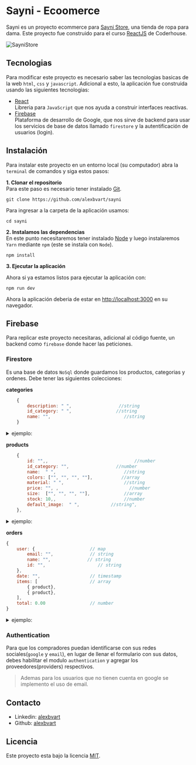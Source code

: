 # Sayni - Ecoomerce
Sayni es un proyecto ecommerce para [Sayni Store](https://www.instagram.com/sayni.pe/), una tienda de ropa para dama. Este proyecto fue construido para el curso [ReactJS](https://plataforma.coderhouse.com/cursos/43545/reactjs) de Coderhouse.

![SayniStore](https://i.ibb.co/rvTR9z5/iphone-multiple-screens-mockup.png)

## Tecnologias
Para modificar este proyecto es necesario saber las tecnologias basicas de la web `html`, `css` y `javascript`. Adicional a esto, la aplicación fue construida usando las siguientes tecnologias:

* [React](https://reactjs.org/) \
Libreria para `JavaScript` que nos ayuda a construir interfaces reactivas.
* [Firebase](https://firebase.google.com/) \
Plataforma de desarrollo de Google, que nos sirve de backend para usar los servicios de base de datos llamado `firestore` y la autentificación de usuarios (login).


## Instalación
Para instalar este proyecto en un entorno local (su computador) abra la `terminal` de comandos y siga estos pasos:

**1. Clonar el repositorio** \
Para este paso es necesario tener instalado [Git](https://git-scm.com/).
``` shell
git clone https://github.com/alexbvart/sayni
```
Para ingresar a la carpeta de la aplicación usamos:
``` shell
cd sayni
```
**2. Instalamos las dependencias**\
En este punto necesitaremos tener instalado [Node](https://nodejs.org/en/) y luego instalaremos `Yarn` mediante `npm` (este se instala con `Node`).
``` shell
npm install
```


**3. Ejecutar la aplicación**

Ahora si ya estamos listos para ejecutar la aplicación con:

``` shell
npm run dev
```
Ahora la aplicación deberia de estar en [http://localhost:3000](http://localhost:3000) en su navegador.

## Firebase
Para replicar este proyecto necesitaras, adicional al código fuente, un backend como `firebase` donde hacer las peticiones.

### Firestore
Es una base de datos `NoSql` donde guardamos los productos, categorias y ordenes. Debe tener las siguientes colecciones:

**categories**
```javascript
    {
        description: " ",                  //string
        id_category: " ",                 //string
        name: "",                            //string
    }
```
<details>
<summary>ejemplo:</summary>

```javascript
    {
        description: "Esencial para este invierno",
        id_category: "1",
        name: "Poleras",
    }
```
</details>

**products**
```javascript
    {
        id: "",,                                 //number
        id_category: "",                  //number
        name:  " ",                          //string
        colors: ["", "", "", ""],           //array
        material: " ",                       //string
        price: "", ,                           //number
        size:  ["", "", "", ""],             //array
        stock: 10,,                          //number
        default_image:  " ",            //string",
    },
```
<details>
<summary>ejemplo:</summary>

```javascript
    {
        id: 2,
        id_category: "1",
        name: "Polera Oversize",
        colors: ["Celeste Bb", "Lila Bb", "Negro", "Lacre", "Rosa Oscuro", "Melange"],
        material: "Franela Reactiva",
        price: 65,
        size: ["S", "M", "L"],
        stock: 10,
        default_image: "https://gamarraclick.com/5996-large_default/polera-franela-reactiva-palo-rosa.jpg",
    },
```
</details>

**orders**
```javascript
{
    user: {                     // map
        email: "",              // string
        name: "",              // string
        id: "",                    // string
    },
    date: "",                   // timestamp
    items: [                    // array
        { product},
        { product},
    ],
    total: 0.00                 // number
}
```
<details>
<summary>ejemplo:</summary>

```javascript
{
    user: {
        email: "gianella@sayni.com",
        name: "Gianella Briones",
        id: "1985765321",
    },
    date: "Jan 30, 2022 at 1:08:53 PM UTC-5",
    items: [
        { }, { }
    ],
    total: 120
}
```
</details>

### Authentication
Para que los compradores puedan identificarse con sus redes sociales(`google` y `email`), en lugar de llenar el formulario con sus datos, debes habilitar el modulo `authentication` y agregar los proveedores(providers) respectivos.

>  Ademas para los usuarios que no tienen cuenta en google se implemento el uso de email.

## Contacto
* Linkedin: [alexbvart](https://www.linkedin.com/in/alexbvart/)
* Github: [alexbvart](https://github.com/alexbvart)

##  Licencia
Este proyecto esta bajo la licencia [MIT](/LICENCE).